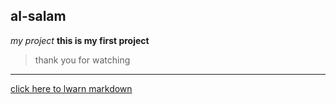 ## al-salam
*my project*
**this is my first project**
> thank you for watching
-------------------------------
[click here to lwarn markdown](https://www.markdownguide.org/cheat-sheet/)
